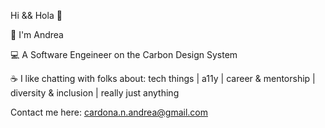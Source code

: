 Hi && Hola :wave:

:crown:  I'm Andrea 

:computer: A Software Engeineer on the Carbon Design System

:coffee: I like chatting with folks about: tech things | a11y | career & mentorship | diversity & inclusion | really just anything

Contact me here: cardona.n.andrea@gmail.com
